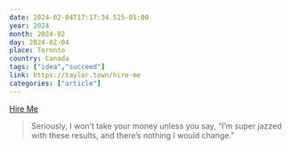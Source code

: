 ```yaml
---
date: 2024-02-04T17:17:34.515-05:00
year: 2024
month: 2024-02
day: 2024-02-04
place: Toronto
country: Canada
tags: ["idea","succeed"]
link: https://taylor.town/hire-me
categories: ["article"]
---
```

[Hire Me](https://taylor.town/hire-me)

> Seriously, I won’t take your money unless you say, “I’m super jazzed with these results, and there’s nothing I would change.”
